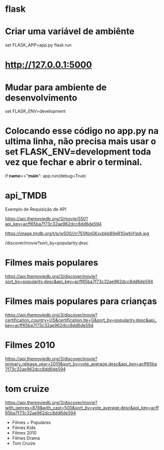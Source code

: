 # flask

# Criar uma variável de ambiênte
set FLASK_APP=app.py
flask run

# http://127.0.0.1:5000

# Mudar para ambiente de desenvolvimento
set FLASK_ENV=development

# Colocando esse código no app.py na ultima linha, não precisa mais usar o set FLASK_ENV=development toda vez que fechar e abrir o terminal.

if __name__=="__main__":
    app.run(debug=True)


# api_TMDB
Exemplo de Requisição de API

https://api.themoviedb.org/3/movie/550?api_key=acff65ba7f73c32ae962dcc8dd6de594

https://image.tmdb.org/t/p/w500//rr7E0NoGKxvbkb89eR1GwfoYjpA.jpg

/discover/movie?sort_by=popularity.desc

# Filmes mais populares
https://api.themoviedb.org/3/discover/movie?sort_by=popularity.desc&api_key=acff65ba7f73c32ae962dcc8dd6de594

# Filmes mais populares para crianças
https://api.themoviedb.org/3/discover/movie?certification_country=US&certification.lte=G&sort_by=popularity.desc&api_key=acff65ba7f73c32ae962dcc8dd6de594


# Filmes 2010
https://api.themoviedb.org/3/discover/movie?primary_release_year=2010&sort_by=vote_average.desc&api_key=acff65ba7f73c32ae962dcc8dd6de594

# tom cruize
https://api.themoviedb.org/3/discover/movie?with_genres=878&with_cast=500&sort_by=vote_average.desc&api_key=acff65ba7f73c32ae962dcc8dd6de594


- Filmes + Populares
- Filmes Kids
- Filmes 2010
- Filmes Drama
- Tom Cruize



